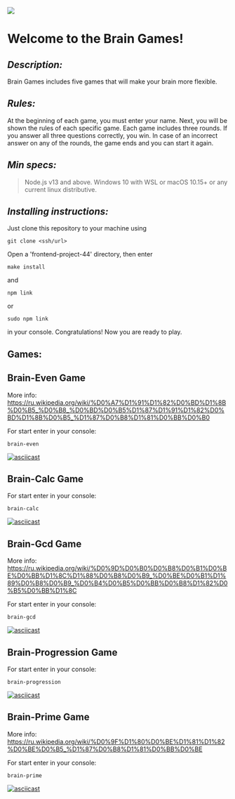 <a href="https://codeclimate.com/github/DieWerkself/frontend-project-44/maintainability"><img src="https://api.codeclimate.com/v1/badges/8257451956e27be66dc1/maintainability" /></a>

# Welcome to the Brain Games!

## **_Description:_**

Brain Games includes five games that will make your brain more flexible.

## **_Rules:_**

At the beginning of each game, you must enter your name.
Next, you will be shown the rules of each specific game.
Each game includes three rounds. If you answer all three questions correctly, you win.
In case of an incorrect answer on any of the rounds, the game ends and you can start it again.

## **_Min specs:_**

> Node.js v13 and above.
> Windows 10 with WSL or macOS 10.15+ or any current linux distributive.

## **_Installing instructions:_**

Just clone this repository to your machine using

```
git clone <ssh/url>
```

Open a 'frontend-project-44' directory, then enter

```
make install
```

and

```
npm link
```

or

```
sudo npm link
```

in your console. Congratulations! Now you are ready to play.

## Games:

## Brain-Even Game
More info: https://ru.wikipedia.org/wiki/%D0%A7%D1%91%D1%82%D0%BD%D1%8B%D0%B5_%D0%B8_%D0%BD%D0%B5%D1%87%D1%91%D1%82%D0%BD%D1%8B%D0%B5_%D1%87%D0%B8%D1%81%D0%BB%D0%B0

For start enter in your console:

```
brain-even
```

[![asciicast](https://asciinema.org/a/Epzyi0mzEC2OzzLv6qOYoHFfN.svg)](https://asciinema.org/a/Epzyi0mzEC2OzzLv6qOYoHFfN)

## Brain-Calc Game

For start enter in your console:

```
brain-calc
```

[![asciicast](https://asciinema.org/a/IWJu267DEndugHptAI8jyPjNY.svg)](https://asciinema.org/a/IWJu267DEndugHptAI8jyPjNY)

## Brain-Gcd Game
More info: https://ru.wikipedia.org/wiki/%D0%9D%D0%B0%D0%B8%D0%B1%D0%BE%D0%BB%D1%8C%D1%88%D0%B8%D0%B9_%D0%BE%D0%B1%D1%89%D0%B8%D0%B9_%D0%B4%D0%B5%D0%BB%D0%B8%D1%82%D0%B5%D0%BB%D1%8C

For start enter in your console:

```
brain-gcd
```

[![asciicast](https://asciinema.org/a/llRf6ZeQK7DUxCAGwR6UwOtkt.svg)](https://asciinema.org/a/llRf6ZeQK7DUxCAGwR6UwOtkt)

## Brain-Progression Game

For start enter in your console:

```
brain-progression
```

[![asciicast](https://asciinema.org/a/Rf4mWMtQpWqN0Am8Ejup1EEyt.svg)](https://asciinema.org/a/Rf4mWMtQpWqN0Am8Ejup1EEyt)

## Brain-Prime Game
More info: https://ru.wikipedia.org/wiki/%D0%9F%D1%80%D0%BE%D1%81%D1%82%D0%BE%D0%B5_%D1%87%D0%B8%D1%81%D0%BB%D0%BE

For start enter in your console:

```
brain-prime
```

[![asciicast](https://asciinema.org/a/fqi3DOy3IO1NfNiVkJ3L7L5o7.svg)](https://asciinema.org/a/fqi3DOy3IO1NfNiVkJ3L7L5o7)
